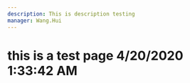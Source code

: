 ```yaml
---
description: This is description testing
manager: Wang.Hui
---
```

# this is a test page 4/20/2020 1:33:42 AM